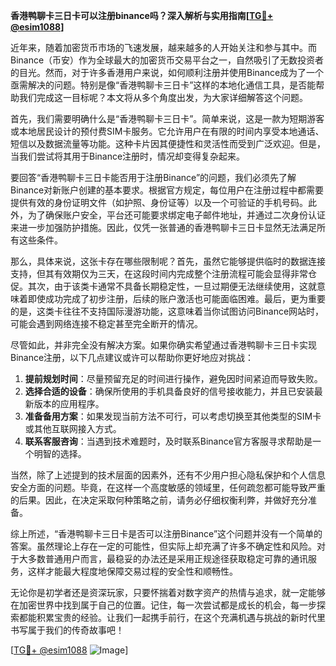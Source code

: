 **香港鸭聊卡三日卡可以注册binance吗？深入解析与实用指南[[TG💪+ @esim1088](https://t.me/s/esim1088)]**

近年来，随着加密货币市场的飞速发展，越来越多的人开始关注和参与其中。而Binance（币安）作为全球最大的加密货币交易平台之一，自然吸引了无数投资者的目光。然而，对于许多香港用户来说，如何顺利注册并使用Binance成为了一个亟需解决的问题。特别是像“香港鸭聊卡三日卡”这样的本地化通信工具，是否能帮助我们完成这一目标呢？本文将从多个角度出发，为大家详细解答这个问题。

首先，我们需要明确什么是“香港鸭聊卡三日卡”。简单来说，这是一款为短期游客或本地居民设计的预付费SIM卡服务。它允许用户在有限的时间内享受本地通话、短信以及数据流量等功能。这种卡片因其便捷性和灵活性而受到广泛欢迎。但是，当我们尝试将其用于Binance注册时，情况却变得复杂起来。

要回答“香港鸭聊卡三日卡能否用于注册Binance”的问题，我们必须先了解Binance对新账户创建的基本要求。根据官方规定，每位用户在注册过程中都需要提供有效的身份证明文件（如护照、身份证等）以及一个可验证的手机号码。此外，为了确保账户安全，平台还可能要求绑定电子邮件地址，并通过二次身份认证来进一步加强防护措施。因此，仅凭一张普通的香港鸭聊卡三日卡显然无法满足所有这些条件。

那么，具体来说，这张卡存在哪些限制呢？首先，虽然它能够提供临时的数据连接支持，但其有效期仅为三天，在这段时间内完成整个注册流程可能会显得非常仓促。其次，由于该类卡通常不具备长期稳定性，一旦过期便无法继续使用，这就意味着即使成功完成了初步注册，后续的账户激活也可能面临困难。最后，更为重要的是，这类卡往往不支持国际漫游功能，这意味着当你试图访问Binance网站时，可能会遇到网络连接不稳定甚至完全断开的情况。

尽管如此，并非完全没有解决方案。如果你确实希望通过香港鸭聊卡三日卡实现Binance注册，以下几点建议或许可以帮助你更好地应对挑战：

1. **提前规划时间**：尽量预留充足的时间进行操作，避免因时间紧迫而导致失败。
2. **选择合适的设备**：确保所使用的手机具备良好的信号接收能力，并且已安装最新版本的应用程序。
3. **准备备用方案**：如果发现当前方法不可行，可以考虑切换至其他类型的SIM卡或其他互联网接入方式。
4. **联系客服咨询**：当遇到技术难题时，及时联系Binance官方客服寻求帮助是一个明智的选择。

当然，除了上述提到的技术层面的因素外，还有不少用户担心隐私保护和个人信息安全方面的问题。毕竟，在这样一个高度敏感的领域里，任何疏忽都可能导致严重的后果。因此，在决定采取何种策略之前，请务必仔细权衡利弊，并做好充分准备。

综上所述，“香港鸭聊卡三日卡是否可以注册Binance”这个问题并没有一个简单的答案。虽然理论上存在一定的可能性，但实际上却充满了许多不确定性和风险。对于大多数普通用户而言，最稳妥的办法还是采用正规途径获取稳定可靠的通讯服务，这样才能最大程度地保障交易过程的安全性和顺畅性。

无论你是初学者还是资深玩家，只要怀揣着对数字资产的热情与追求，就一定能够在加密世界中找到属于自己的位置。记住，每一次尝试都是成长的机会，每一步探索都能积累宝贵的经验。让我们一起携手前行，在这个充满机遇与挑战的新时代里书写属于我们的传奇故事吧！

[[TG💪+ @esim1088](https://t.me/s/esim1088) ![Image](https://i.postimg.cc/4NQfJmqS/Snipaste-2025-05-13-00-14-12.png)]